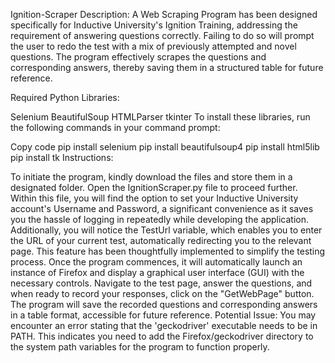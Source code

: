 Ignition-Scraper
Description:
A Web Scraping Program has been designed specifically for Inductive University's Ignition Training, addressing the requirement of answering questions correctly. Failing to do so will prompt the user to redo the test with a mix of previously attempted and novel questions. The program effectively scrapes the questions and corresponding answers, thereby saving them in a structured table for future reference.

Required Python Libraries:

Selenium
BeautifulSoup
HTMLParser
tkinter
To install these libraries, run the following commands in your command prompt:

Copy code
pip install selenium
pip install beautifulsoup4
pip install html5lib
pip install tk
Instructions:

To initiate the program, kindly download the files and store them in a designated folder.
Open the IgnitionScraper.py file to proceed further.
Within this file, you will find the option to set your Inductive University account's Username and Password, a significant convenience as it saves you the hassle of logging in repeatedly while developing the application.
Additionally, you will notice the TestUrl variable, which enables you to enter the URL of your current test, automatically redirecting you to the relevant page. This feature has been thoughtfully implemented to simplify the testing process.
Once the program commences, it will automatically launch an instance of Firefox and display a graphical user interface (GUI) with the necessary controls.
Navigate to the test page, answer the questions, and when ready to record your responses, click on the "GetWebPage" button.
The program will save the recorded questions and corresponding answers in a table format, accessible for future reference.
Potential Issue:
You may encounter an error stating that the 'geckodriver' executable needs to be in PATH. This indicates you need to add the Firefox/geckodriver directory to the system path variables for the program to function properly.

